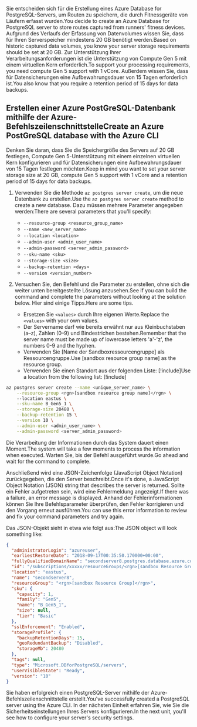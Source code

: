 <span data-ttu-id="137d1-101">Sie entscheiden sich für die Erstellung eines Azure Database for PostgreSQL-Servers, um Routen zu speichern, die durch Fitnessgeräte von Läufern erfasst wurden.</span><span class="sxs-lookup"><span data-stu-id="137d1-101">You decide to create an Azure Database for PostgreSQL server to store routes captured from runners' fitness devices.</span></span> <span data-ttu-id="137d1-102">Aufgrund des Verlaufs der Erfassung von Datenvolumes wissen Sie, dass für Ihren Serverspeicher mindestens 20 GB benötigt werden.</span><span class="sxs-lookup"><span data-stu-id="137d1-102">Based on historic captured data volumes, you know your server storage requirements should be set at 20 GB.</span></span> <span data-ttu-id="137d1-103">Zur Unterstützung Ihrer Verarbeitungsanforderungen ist die Unterstützung von Compute Gen 5 mit einem virtuellen Kern erforderlich.</span><span class="sxs-lookup"><span data-stu-id="137d1-103">To support your processing requirements, you need compute Gen 5 support with 1 vCore.</span></span> <span data-ttu-id="137d1-104">Außerdem wissen Sie, dass für Datensicherungen eine Aufbewahrungsdauer von 15 Tagen erforderlich ist.</span><span class="sxs-lookup"><span data-stu-id="137d1-104">You also know that you require a retention period of 15 days for data backups.</span></span>

## <a name="create-an-azure-postgresql-database-with-the-azure-cli"></a><span data-ttu-id="137d1-105">Erstellen einer Azure PostGreSQL-Datenbank mithilfe der Azure-Befehlszeilenschnittstelle</span><span class="sxs-lookup"><span data-stu-id="137d1-105">Create an Azure PostGreSQL database with the Azure CLI</span></span>

<span data-ttu-id="137d1-106">Denken Sie daran, dass Sie die Speichergröße des Servers auf 20 GB festlegen, Compute Gen 5-Unterstützung mit einem einzelnen virtuellen Kern konfigurieren und für Datensicherungen eine Aufbewahrungsdauer von 15 Tagen festlegen möchten.</span><span class="sxs-lookup"><span data-stu-id="137d1-106">Keep in mind you want to set your server storage size at 20 GB, compute Gen 5 support with 1 vCore and a retention period of 15 days for data backups.</span></span>

1. <span data-ttu-id="137d1-107">Verwenden Sie die Methode `az postgres server create`, um die neue Datenbank zu erstellen.</span><span class="sxs-lookup"><span data-stu-id="137d1-107">Use the `az postgres server create` method to create a new database.</span></span> <span data-ttu-id="137d1-108">Dazu müssen mehrere Parameter angegeben werden:</span><span class="sxs-lookup"><span data-stu-id="137d1-108">There are several parameters that you'll specify:</span></span>
    - `--resource-group <resource_group_name>`
    - `--name <new_server_name>`
    - `--location <location>`
    - `--admin-user <admin_user_name>`
    - `--admin-password <server_admin_password>`
    - `--sku-name <sku>`
    - `--storage-size <size>`
    - `--backup-retention <days>`
    - `--version <version_number>`
    
2. <span data-ttu-id="137d1-109">Versuchen Sie, den Befehl und die Parameter zu erstellen, ohne sich die weiter unten bereitgestellte Lösung anzusehen.</span><span class="sxs-lookup"><span data-stu-id="137d1-109">See if you can build the command and complete the parameters without looking at the solution below.</span></span> <span data-ttu-id="137d1-110">Hier sind einige Tipps.</span><span class="sxs-lookup"><span data-stu-id="137d1-110">Here are some tips.</span></span>
    - <span data-ttu-id="137d1-111">Ersetzen Sie `<values>` durch Ihre eigenen Werte.</span><span class="sxs-lookup"><span data-stu-id="137d1-111">Replace the `<values>` with your own values.</span></span> 
    - <span data-ttu-id="137d1-112">Der Servername darf wie bereits erwähnt nur aus Kleinbuchstaben (a–z), Zahlen (0–9) und Bindestrichen bestehen.</span><span class="sxs-lookup"><span data-stu-id="137d1-112">Remember that the server name must be  made up of lowercase letters 'a'-'z', the numbers 0-9 and the hyphen.</span></span>
    - <span data-ttu-id="137d1-113">Verwenden Sie <rgn>[Name der Sandboxressourcengruppe]</rgn> als Ressourcengruppe.</span><span class="sxs-lookup"><span data-stu-id="137d1-113">Use <rgn>[sandbox resource group name]</rgn> as the resource group.</span></span>
    - <span data-ttu-id="137d1-114">Verwenden Sie einen Standort aus der folgenden Liste: [!include[](../../../includes/azure-sandbox-regions-note.md)]</span><span class="sxs-lookup"><span data-stu-id="137d1-114">Use a location from the following list:   [!include[](../../../includes/azure-sandbox-regions-note.md)]</span></span>
    
```bash
az postgres server create --name <unique_server_name> \
    --resource-group <rgn>[sandbox resource group name]</rgn> \ 
    --location eastus \
    --sku-name B_Gen5_1 \
    --storage-size 20480 \
    --backup-retention 15 \
    --version 10 \
    --admin-user <admin_user_name> \
    --admin-password <server_admin_password>
```

<span data-ttu-id="137d1-115">Die Verarbeitung der Informationen durch das System dauert einen Moment.</span><span class="sxs-lookup"><span data-stu-id="137d1-115">The system will take a few moments to process the information when executed.</span></span> <span data-ttu-id="137d1-116">Warten Sie, bis der Befehl ausgeführt wurde.</span><span class="sxs-lookup"><span data-stu-id="137d1-116">Go ahead and wait for the command to complete.</span></span>

<span data-ttu-id="137d1-117">Anschließend wird eine JSON-Zeichenfolge (JavaScript Object Notation) zurückgegeben, die den Server beschreibt.</span><span class="sxs-lookup"><span data-stu-id="137d1-117">Once it's done, a JavaScript Object Notation (JSON) string that describes the server is returned.</span></span> <span data-ttu-id="137d1-118">Sollte ein Fehler aufgetreten sein, wird eine Fehlermeldung angezeigt.</span><span class="sxs-lookup"><span data-stu-id="137d1-118">If there was a failure, an error message is displayed.</span></span> <span data-ttu-id="137d1-119">Anhand der Fehlerinformationen können Sie Ihre Befehlsparameter überprüfen, den Fehler korrigieren und den Vorgang erneut ausführen.</span><span class="sxs-lookup"><span data-stu-id="137d1-119">You can use this error information to review and fix your command parameters and try again.</span></span>

<span data-ttu-id="137d1-120">Das JSON-Objekt sieht in etwa wie folgt aus:</span><span class="sxs-lookup"><span data-stu-id="137d1-120">The JSON object will look something like:</span></span>

```json
{
  "administratorLogin": "azureuser",
  "earliestRestoreDate": "2018-09-17T00:35:50.170000+00:00",
  "fullyQualifiedDomainName": "secondserver8.postgres.database.azure.com",
  "id": "/subscriptions/xxxxx/resourceGroups/<rgn>[sandbox Resource Group]</rgn>/providers/Microsoft.DBforPostgreSQL/servers/secondserver8",
  "location": "eastus",
  "name": "secondserver8",
  "resourceGroup": "<rgn>[sandbox Resource Group]</rgn>",
  "sku": {
    "capacity": 1,
    "family": "Gen5",
    "name": "B_Gen5_1",
    "size": null,
    "tier": "Basic"
  },
  "sslEnforcement": "Enabled",
  "storageProfile": {
    "backupRetentionDays": 15,
    "geoRedundantBackup": "Disabled",
    "storageMb": 20480
  },
  "tags": null,
  "type": "Microsoft.DBforPostgreSQL/servers",
  "userVisibleState": "Ready",
  "version": "10"
}
```

<span data-ttu-id="137d1-121">Sie haben erfolgreich einen PostgreSQL-Server mithilfe der Azure-Befehlszeilenschnittstelle erstellt.</span><span class="sxs-lookup"><span data-stu-id="137d1-121">You've successfully created a PostgreSQL server using the Azure CLI.</span></span> <span data-ttu-id="137d1-122">In der nächsten Einheit erfahren Sie, wie Sie die Sicherheitseinstellungen Ihres Servers konfigurieren.</span><span class="sxs-lookup"><span data-stu-id="137d1-122">In the next unit, you'll see how to configure your server's security settings.</span></span>
